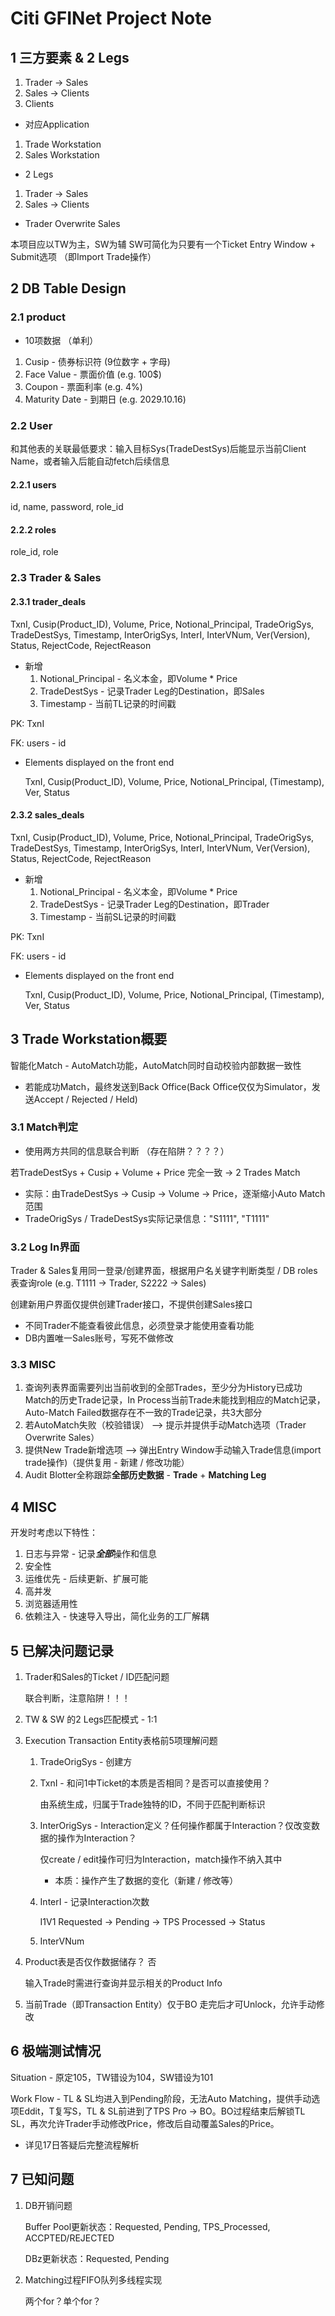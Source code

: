 # Citi GFINet Project Note

## 1 三方要素 & 2 Legs

1. Trader -> Sales
2. Sales -> Clients
3. Clients

* 对应Application
1. Trade Workstation
2. Sales Workstation

* 2 Legs
1. Trader -> Sales
2. Sales -> Clients

* Trader Overwrite Sales

本项目应以TW为主，SW为辅
SW可简化为只要有一个Ticket Entry Window + Submit选项 （即Import Trade操作）

## 2 DB Table Design

### 2.1 product

* 10项数据 （单利）

1. Cusip - 债券标识符 (9位数字 + 字母)
2. Face Value - 票面价值 (e.g. 100$)
3. Coupon - 票面利率 (e.g. 4%)
4. Maturity Date - 到期日 (e.g. 2029.10.16)

### 2.2 User

和其他表的关联最低要求：输入目标Sys(TradeDestSys)后能显示当前Client Name，或者输入后能自动fetch后续信息

#### 2.2.1 users

id, name, password, role_id

#### 2.2.2 roles

role_id, role

### 2.3 Trader & Sales

#### 2.3.1 trader_deals

TxnI, Cusip(Product_ID), Volume, Price, Notional_Principal, TradeOrigSys, TradeDestSys, Timestamp, InterOrigSys, InterI, InterVNum, Ver(Version), Status, RejectCode, RejectReason

* 新增
  1. Notional_Principal -  名义本金，即Volume * Price
  2. TradeDestSys - 记录Trader Leg的Destination，即Sales
  3. Timestamp - 当前TL记录的时间戳

PK: TxnI

FK: users - id

* Elements displayed on the front end

  TxnI, Cusip(Product_ID), Volume, Price, Notional_Principal, (Timestamp),  Ver, Status

#### 2.3.2 sales_deals

TxnI, Cusip(Product_ID), Volume, Price, Notional_Principal, TradeOrigSys, TradeDestSys, Timestamp, InterOrigSys, InterI, InterVNum, Ver(Version), Status, RejectCode, RejectReason

* 新增
  1. Notional_Principal -  名义本金，即Volume * Price
  2. TradeDestSys - 记录Trader Leg的Destination，即Trader
  3. Timestamp - 当前SL记录的时间戳

PK: TxnI

FK: users - id

* Elements displayed on the front end

  TxnI, Cusip(Product_ID), Volume, Price, Notional_Principal, (Timestamp),  Ver, Status

## 3 Trade Workstation概要

智能化Match - AutoMatch功能，AutoMatch同时自动校验内部数据一致性

* 若能成功Match，最终发送到Back Office(Back Office仅仅为Simulator，发送Accept / Rejected / Held)

### 3.1 Match判定

* 使用两方共同的信息联合判断 （存在陷阱？？？？）

若TradeDestSys + Cusip + Volume + Price 完全一致 -> 2 Trades Match

* 实际：由TradeDestSys -> Cusip -> Volume -> Price，逐渐缩小Auto Match范围
* TradeOrigSys / TradeDestSys实际记录信息："S1111", "T1111"

### 3.2 Log In界面

Trader & Sales复用同一登录/创建界面，根据用户名关键字判断类型 / DB roles表查询role (e.g. T1111 -> Trader, S2222 -> Sales)

创建新用户界面仅提供创建Trader接口，不提供创建Sales接口

* 不同Trader不能查看彼此信息，必须登录才能使用查看功能
* DB内置唯一Sales账号，写死不做修改

### 3.3 MISC

1. 查询列表界面需要列出当前收到的全部Trades，至少分为History已成功Match的历史Trade记录，In Process当前Trade未能找到相应的Match记录，Auto-Match Failed数据存在不一致的Trade记录，共3大部分
2. 若AutoMatch失败（校验错误） --> 提示并提供手动Match选项（Trader Overwrite Sales）
4. 提供New Trade新增选项 --> 弹出Entry Window手动输入Trade信息(import trade操作)（提供复用 - 新建 / 修改功能）
4. Audit Blotter全称跟踪**全部历史数据** - **Trade** + **Matching Leg**

## 4 MISC

开发时考虑以下特性：

1. 日志与异常 - 记录***全部***操作和信息
2. 安全性
3. 运维优先 - 后续更新、扩展可能
4. 高并发
5. 浏览器适用性
6. 依赖注入 - 快速导入导出，简化业务的工厂解耦


## 5 已解决问题记录

1. Trader和Sales的Ticket / ID匹配问题

   联合判断，注意陷阱！！！

2. TW & SW 的2 Legs匹配模式 - 1:1

3. Execution Transaction Entity表格前5项理解问题
   1. TradeOrigSys - 创建方

   2. TxnI - 和问1中Ticket的本质是否相同？是否可以直接使用？

      由系统生成，归属于Trade独特的ID，不同于匹配判断标识

   3. InterOrigSys - Interaction定义？任何操作都属于Interaction？仅改变数据的操作为Interaction？

      仅create / edit操作可归为Interaction，match操作不纳入其中

      * 本质：操作产生了数据的变化（新建 / 修改等）

   4. InterI - 记录Interaction次数

      I1V1 Requested -> Pending -> TPS Processed -> Status

   5. InterVNum
   
4. Product表是否仅作数据储存？ 否

   输入Trade时需进行查询并显示相关的Product Info
   
5. 当前Trade（即Transaction Entity）仅于BO 走完后才可Unlock，允许手动修改

## 6 极端测试情况

Situation - 原定105，TW错设为104，SW错设为101

Work Flow - TL & SL均进入到Pending阶段，无法Auto Matching，提供手动选项Eddit，T复写S，TL & SL前进到了TPS Pro -> BO。BO过程结束后解锁TL SL，再次允许Trader手动修改Price，修改后自动覆盖Sales的Price。

* 详见17日答疑后完整流程解析

## 7 已知问题

1. DB开销问题

   Buffer Pool更新状态：Requested, Pending, TPS_Processed, ACCPTED/REJECTED

   DBz更新状态：Requested, Pending

2. Matching过程FIFO队列多线程实现

   两个for？单个for？
